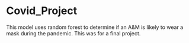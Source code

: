 # Covid_Project
This model uses random forest to determine if an A&amp;M is likely to wear a mask during the pandemic. This was for a final project.
